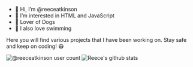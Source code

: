 <!---
Thanks for taking a peak!
--->

- 👋 Hi, I’m @reeceatkinson
- 👀 I’m interested in HTML and JavaScript
- 🐶 Lover of Dogs
- 🌊 I also love swimming

Here you will find various projects that I have been working on.
Stay safe and keep on coding! 😷
 
 ![@reeceatkinson user count](https://komarev.com/ghpvc/?username=reeceatkinson&color=blue)
 ![Reece's github stats](https://github-readme-stats.vercel.app/api?username=reeceatkinson)


<!---
cParkDevelopers/cParkDevelopers is a ✨ special ✨ repository because its `README.md` (this file) appears on your GitHub profile.
You can click the Preview link to take a look at your changes.
--->

